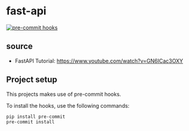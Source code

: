 # fast-api

[![pre-commit hooks](https://github.com/Sylruilshu/fast-api/actions/workflows/ci.yaml/badge.svg)](https://github.com/Sylruilshu/fast-api/actions/workflows/ci.yaml)

## source
- FastAPI Tutorial: https://www.youtube.com/watch?v=GN6ICac3OXY

## Project setup

This projects makes use of pre-commit hooks.

To install the hooks, use the following commands:

```bash
pip install pre-commit
pre-commit install
```
